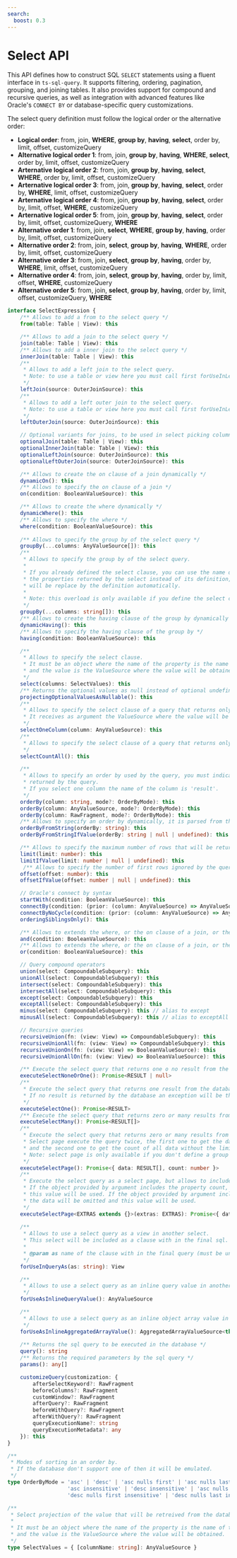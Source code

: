 ```yaml
---
search:
  boost: 0.3
---
```

# Select API

This API defines how to construct SQL `SELECT` statements using a fluent interface in `ts-sql-query`. It supports filtering, ordering, pagination, grouping, and joining tables. It also provides support for compound and recursive queries, as well as integration with advanced features like Oracle's `CONNECT BY` or database-specific query customizations.

The select query definition must follow the logical order or the alternative order:

- **Logical order**: from, join, **WHERE**, **group by**, **having**, **select**, order by, limit, offset, customizeQuery
- **Alternative logical order 1**: from, join, **group by**, **having**, **WHERE**, **select**, order by, limit, offset, customizeQuery
- **Arternative logical order 2**: from, join, **group by**, **having**, **select**, **WHERE**, order by, limit, offset, customizeQuery
- **Arternative logical order 3**: from, join, **group by**, **having**, **select**, order by, **WHERE**, limit, offset, customizeQuery
- **Arternative logical order 4**: from, join, **group by**, **having**, **select**, order by, limit, offset, **WHERE**, customizeQuery
- **Arternative logical order 5**: from, join, **group by**, **having**, **select**, order by, limit, offset, customizeQuery, **WHERE**
- **Alternative order 1**: from, join, **select**, **WHERE**, **group by**, **having**, order by, limit, offset, customizeQuery
- **Alternative order 2**: from, join, **select**, **group by**, **having**, **WHERE**, order by, limit, offset, customizeQuery
- **Alternative order 3**: from, join, **select**, **group by**, **having**, order by, **WHERE**, limit, offset, customizeQuery
- **Alternative order 4**: from, join, **select**, **group by**, **having**, order by, limit, offset, **WHERE**, customizeQuery
- **Alternative order 5**: from, join, **select**, **group by**, **having**, order by, limit, offset, customizeQuery, **WHERE**

```ts
interface SelectExpression {
    /** Allows to add a from to the select query */
    from(table: Table | View): this

    /** Allows to add a join to the select query */
    join(table: Table | View): this
    /** Allows to add a inner join to the select query */
    innerJoin(table: Table | View): this
    /** 
     * Allows to add a left join to the select query. 
     * Note: to use a table or view here you must call first forUseInLeftJoin methods on it
     */
    leftJoin(source: OuterJoinSource): this
    /** 
     * Allows to add a left outer join to the select query. 
     * Note: to use a table or view here you must call first forUseInLeftJoin methods on it
     */
    leftOuterJoin(source: OuterJoinSource): this

    // Optional variants for joins, to be used in select picking columns
    optionalJoin(table: Table | View): this
    optionalInnerJoin(table: Table | View): this
    optionalLeftJoin(source: OuterJoinSource): this
    optionalLeftOuterJoin(source: OuterJoinSource): this

    /** Allows to create the on clause of a join dynamically */
    dynamicOn(): this
    /** Allows to specify the on clause of a join */
    on(condition: BooleanValueSource): this

    /** Allows to create the where dynamically */
    dynamicWhere(): this
    /** Allows to specify the where */
    where(condition: BooleanValueSource): this
    
    /** Allows to specify the group by of the select query */
    groupBy(...columns: AnyValueSource[]): this
    /** 
     * Allows to specify the group by of the select query.
     * 
     * If you already defined the select clause, you can use the name of
     * the properties returned by the select instead of its definition, it
     * will be replace by the definition automatically.
     * 
     * Note: this overload is only available if you define the select clause first.
     */
    groupBy(...columns: string[]): this
    /** Allows to create the having clause of the group by dynamically */
    dynamicHaving(): this
    /** Allows to specify the having clause of the group by */
    having(condition: BooleanValueSource): this

    /** 
     * Allows to specify the select clause.
     * It must be an object where the name of the property is the name of the resulting property
     * and the value is the ValueSource where the value will be obtained.
     */
    select(columns: SelectValues): this
    /** Returns the optional values as null instead of optional undefined values, can only used immediately after select(...) */
    projectingOptionalValuesAsNullable(): this
    /** 
     * Allows to specify the select clause of a query that returns only one column.
     * It receives as argument the ValueSource where the value will be obtained.
     */
    selectOneColumn(column: AnyValueSource): this
    /** 
     * Allows to specify the select clause of a query that returns only one column with count(*).
     */
    selectCountAll(): this

    /** 
     * Allows to specify an order by used by the query, you must indicate the name of the column
     * returned by the query.
     * If you select one column the name of the column is 'result'.
     */
    orderBy(column: string, mode?: OrderByMode): this
    orderBy(column: AnyValueSource, mode?: OrderByMode): this
    orderBy(column: RawFragment, mode?: OrderByMode): this
    /** Allows to specify an order by dynamically, it is parsed from the provided string */
    orderByFromString(orderBy: string): this
    orderByFromStringIfValue(orderBy: string | null | undefined): this

    /** Allows to specify the maximum number of rows that will be returned by the query */
    limit(limit: number): this
    limitIfValue(limit: number | null | undefined): this
     /** Allows to specify the number of first rows ignored by the query */
    offset(offset: number): this
    offsetIfValue(offset: number | null | undefined): this

    // Oracle's connect by syntax
    startWith(condition: BooleanValueSource): this
    connectBy(condition: (prior: (column: AnyValueSource) => AnyValueSource) => BooleanValueSource): this
    connectByNoCycle(condition: (prior: (column: AnyValueSource) => AnyValueSource) => BooleanValueSource): this
    orderingSiblingsOnly(): this

    /** Allows to extends the where, or the on clause of a join, or the having clause using an and */
    and(condition: BooleanValueSource): this
    /** Allows to extends the where, or the on clause of a join, or the having clause using an or */
    or(condition: BooleanValueSource): this

    // Query compound operators
    union(select: CompoundableSubquery): this
    unionAll(select: CompoundableSubquery): this
    intersect(select: CompoundableSubquery): this
    intersectAll(select: CompoundableSubquery): this
    except(select: CompoundableSubquery): this
    exceptAll(select: CompoundableSubquery): this
    minus(select: CompoundableSubquery): this // alias to except
    minusAll(select: CompoundableSubquery): this // alias to exceptAll

    // Recursive queries
    recursiveUnion(fn: (view: View) => CompoundableSubquery): this
    recursiveUnionAll(fn: (view: View) => CompoundableSubquery): this
    recursiveUnionOn(fn: (view: View) => BooleanValueSource): this
    recursiveUnionAllOn(fn: (view: View) => BooleanValueSource): this

    /** Execute the select query that returns one o no result from the database */
    executeSelectNoneOrOne(): Promise<RESULT | null>
    /** 
     * Execute the select query that returns one result from the database.
     * If no result is returned by the database an exception will be thrown.
     */
    executeSelectOne(): Promise<RESULT>
    /** Execute the select query that returns zero or many results from the database */
    executeSelectMany(): Promise<RESULT[]>
    /** 
     * Execute the select query that returns zero or many results from the database.
     * Select page execute the query twice, the first one to get the data from the database 
     * and the second one to get the count of all data without the limit and the offset. 
     * Note: select page is only available if you don't define a group by clause.
     */
    executeSelectPage(): Promise<{ data: RESULT[], count: number }>
    /** 
     * Execute the select query as a select page, but allows to include extra properties to will be resulting object.
     * If the object provided by argument includes the property count, the query that count the data will be omitted and
     * this value will be used. If the object provided by argument includes the property data, the query that extract 
     * the data will be omitted and this value will be used.
     */
    executeSelectPage<EXTRAS extends {}>(extras: EXTRAS): Promise<{ data: RESULT[], count: number } & EXTRAS>
    
    /**
     * Allows to use a select query as a view in another select. 
     * This select will be included as a clause with in the final sql.
     * 
     * @param as name of the clause with in the final query (must be unique per final query)
     */
    forUseInQueryAs(as: string): View

    /**
     * Allows to use a select query as an inline query value in another select. 
     */
    forUseAsInlineQueryValue(): AnyValueSource

    /**
     * Allows to use a select query as an inline object array value in another select. 
     */
    forUseAsInlineAggregatedArrayValue(): AggregatedArrayValueSource<this>
    
    /** Returns the sql query to be executed in the database */
    query(): string
    /** Returns the required parameters by the sql query */
    params(): any[]

    customizeQuery(customization: {
        afterSelectKeyword?: RawFragment
        beforeColumns?: RawFragment
        customWindow?: RawFragment
        afterQuery?: RawFragment
        beforeWithQuery?: RawFragment
        afterWithQuery?: RawFragment
        queryExecutionName?: string
        queryExecutionMetadata?: any
    }): this
}
```

```ts
/**
 * Modes of sorting in an order by.
 * If the database don't support one of then it will be emulated.
 */
type OrderByMode = 'asc' | 'desc' | 'asc nulls first' | 'asc nulls last' | 'desc nulls first' | 'desc nulls last' | 'insensitive' |
                   'asc insensitive' | 'desc insensitive' | 'asc nulls first insensitive' | 'asc nulls last insensitive' | 
                   'desc nulls first insensitive' | 'desc nulls last insensitive'
```

```ts
/**
 * Select projection of the value that vill be retreived from the database.
 * 
 * It must be an object where the name of the property is the name of the resulting property
 * and the value is the ValueSource where the value will be obtained.
 */
type SelectValues = { [columnName: string]: AnyValueSource }
```
